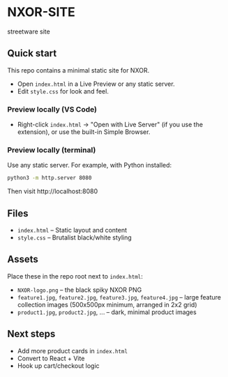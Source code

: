 # NXOR-SITE
streetware site 

## Quick start

This repo contains a minimal static site for NXOR.

- Open `index.html` in a Live Preview or any static server.
- Edit `style.css` for look and feel.

### Preview locally (VS Code)
- Right-click `index.html` → "Open with Live Server" (if you use the extension), or use the built-in Simple Browser.

### Preview locally (terminal)
Use any static server. For example, with Python installed:

```bash
python3 -m http.server 8080
```

Then visit http://localhost:8080

## Files
- `index.html` – Static layout and content
- `style.css` – Brutalist black/white styling

## Assets
Place these in the repo root next to `index.html`:

- `NXOR-logo.png` – the black spiky NXOR PNG
- `feature1.jpg`, `feature2.jpg`, `feature3.jpg`, `feature4.jpg` – large feature collection images (500x500px minimum, arranged in 2x2 grid)
- `product1.jpg`, `product2.jpg`, ... – dark, minimal product images

## Next steps
- Add more product cards in `index.html`
- Convert to React + Vite
- Hook up cart/checkout logic
